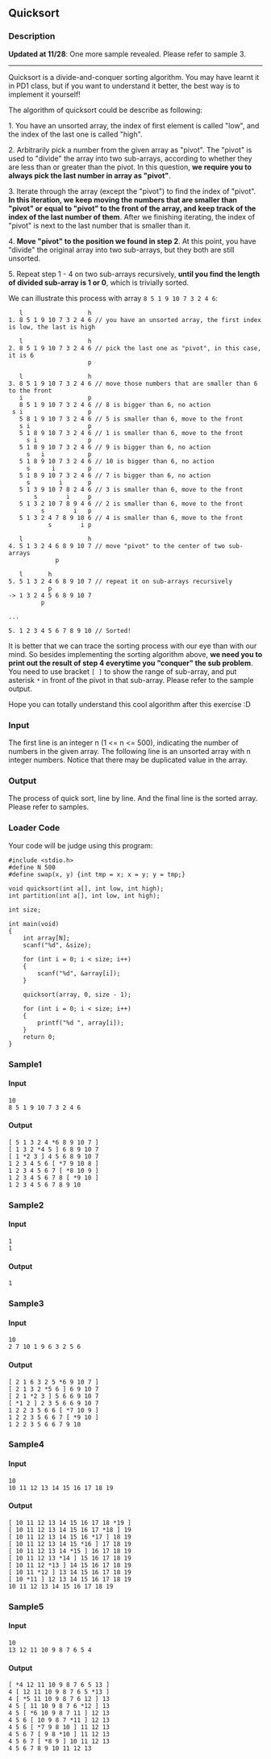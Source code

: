 Quicksort
---------

### Description

<div>

**Updated at 11/28**: One more sample revealed. Please refer to sample
3.

------------------------------------------------------------------------

Quicksort is a divide-and-conquer sorting algorithm. You may have learnt
it in PD1 class, but if you want to understand it better, the best way
is to implement it yourself!

The algorithm of quicksort could be describe as following:

1\. You have an unsorted array, the index of first element is called
\"low\", and the index of the last one is called \"high\".

2\. Arbitrarily pick a number from the given array as \"pivot\". The
\"pivot\" is used to \"divide\" the array into two sub-arrays, according
to whether they are less than or greater than the pivot. In this
question, **we require you to always pick the last number in array as
\"pivot\"**.

3\. Iterate through the array (except the \"pivot\") to find the index of
\"pivot\". **In this iteration, we keep moving the numbers that are
smaller than \"pivot\" or equal to \"pivot\" to the front of the array,
and keep track of the index of the last number of them**. After we
finishing iterating, the index of \"pivot\" is next to the last number
that is smaller than it.

4\. **Move \"pivot\" to the position we found in step 2**. At this point,
you have \"divide\" the original array into two sub-arrays, but they
both are still unsorted.

5\. Repeat step 1 - 4 on two sub-arrays recursively, **until you find the
length of divided sub-array is 1 or 0**, which is trivially sorted.

We can illustrate this process with array `8 5 1 9 10 7 3 2 4 6`:

       l                  h
    1. 8 5 1 9 10 7 3 2 4 6 // you have an unsorted array, the first index is low, the last is high

       l                  h
    2. 8 5 1 9 10 7 3 2 4 6 // pick the last one as "pivot", in this case, it is 6
                          p

       l                  h
    3. 8 5 1 9 10 7 3 2 4 6 // move those numbers that are smaller than 6 to the front
       i                  p
       8 5 1 9 10 7 3 2 4 6 // 8 is bigger than 6, no action
     s i                  p
       5 8 1 9 10 7 3 2 4 6 // 5 is smaller than 6, move to the front
       s i                p
       5 1 8 9 10 7 3 2 4 6 // 1 is smaller than 6, move to the front
         s i              p
       5 1 8 9 10 7 3 2 4 6 // 9 is bigger than 6, no action
         s   i            p
       5 1 8 9 10 7 3 2 4 6 // 10 is bigger than 6, no action
         s      i         p
       5 1 8 9 10 7 3 2 4 6 // 7 is bigger than 6, no action
         s        i       p
       5 1 3 9 10 7 8 2 4 6 // 3 is smaller than 6, move to the front
           s        i     p
       5 1 3 2 10 7 8 9 4 6 // 2 is smaller than 6, move to the front
             s        i   p
       5 1 3 2 4 7 8 9 10 6 // 4 is smaller than 6, move to the front
               s        i p

       l                  h
    4. 5 1 3 2 4 6 8 9 10 7 // move "pivot" to the center of two sub-arrays
                 p

       l       h
    5. 5 1 3 2 4 6 8 9 10 7 // repeat it on sub-arrays recursively
               p
    -> 1 3 2 4 5 6 8 9 10 7
             p

    ...

    5. 1 2 3 4 5 6 7 8 9 10 // Sorted!

It is better that we can trace the sorting process with our eye than
with our mind. So besides implementing the sorting algorithm above, **we
need you to print out the result of step 4 everytime you \"conquer\" the
sub problem**. You need to use bracket `[ ]` to show the range of
sub-array, and put asterisk `*` in front of the pivot in that sub-array.
Please refer to the sample output.

Hope you can totally understand this cool algorithm after this exercise
:D

</div>

### Input

The first line is an integer n (1 \<= n \<= 500), indicating the number
of numbers in the given array. The following line is an unsorted array
with n integer numbers. Notice that there may be duplicated value in the
array.

### Output

The process of quick sort, line by line. And the final line is the
sorted array. Please refer to samples.

### Loader Code

<div>

Your code will be judge using this program:

</div>

    #include <‍stdio.h>
    #define N 500
    #define swap(x, y) {int tmp = x; x = y; y = tmp;}

    void quicksort(int a[], int low, int high);
    int partition(int a[], int low, int high);

    int size;

    int main(void)
    {
        int array[N];
        scanf("%d", &size);

        for (int i = 0; i <‍ size; i++)
        {
            scanf("%d", &array[i]);
        }

        quicksort(array, 0, size - 1);

        for (int i = 0; i <‍ size; i++)
        {
            printf("%d ", array[i]);
        }
        return 0;
    }

<div>

### Sample1

#### Input

    10
    8 5 1 9 10 7 3 2 4 6

#### Output

    [ 5 1 3 2 4 *6 8 9 10 7 ] 
    [ 1 3 2 *4 5 ] 6 8 9 10 7 
    [ 1 *2 3 ] 4 5 6 8 9 10 7 
    1 2 3 4 5 6 [ *7 9 10 8 ] 
    1 2 3 4 5 6 7 [ *8 10 9 ] 
    1 2 3 4 5 6 7 8 [ *9 10 ] 
    1 2 3 4 5 6 7 8 9 10 

</div>

<div>

### Sample2

#### Input

    1
    1

#### Output

    1 

</div>

<div>

### Sample3

#### Input

    10
    2 7 10 1 9 6 3 2 5 6 

#### Output

    [ 2 1 6 3 2 5 *6 9 10 7 ] 
    [ 2 1 3 2 *5 6 ] 6 9 10 7 
    [ 2 1 *2 3 ] 5 6 6 9 10 7 
    [ *1 2 ] 2 3 5 6 6 9 10 7 
    1 2 2 3 5 6 6 [ *7 10 9 ] 
    1 2 2 3 5 6 6 7 [ *9 10 ] 
    1 2 2 3 5 6 6 7 9 10 

</div>

<div>

### Sample4

#### Input

    10
    10 11 12 13 14 15 16 17 18 19 

#### Output

    [ 10 11 12 13 14 15 16 17 18 *19 ] 
    [ 10 11 12 13 14 15 16 17 *18 ] 19 
    [ 10 11 12 13 14 15 16 *17 ] 18 19 
    [ 10 11 12 13 14 15 *16 ] 17 18 19 
    [ 10 11 12 13 14 *15 ] 16 17 18 19 
    [ 10 11 12 13 *14 ] 15 16 17 18 19 
    [ 10 11 12 *13 ] 14 15 16 17 18 19 
    [ 10 11 *12 ] 13 14 15 16 17 18 19 
    [ 10 *11 ] 12 13 14 15 16 17 18 19 
    10 11 12 13 14 15 16 17 18 19 

</div>

<div>

### Sample5

#### Input

    10
    13 12 11 10 9 8 7 6 5 4 

#### Output

    [ *4 12 11 10 9 8 7 6 5 13 ] 
    4 [ 12 11 10 9 8 7 6 5 *13 ] 
    4 [ *5 11 10 9 8 7 6 12 ] 13 
    4 5 [ 11 10 9 8 7 6 *12 ] 13 
    4 5 [ *6 10 9 8 7 11 ] 12 13 
    4 5 6 [ 10 9 8 7 *11 ] 12 13 
    4 5 6 [ *7 9 8 10 ] 11 12 13 
    4 5 6 7 [ 9 8 *10 ] 11 12 13 
    4 5 6 7 [ *8 9 ] 10 11 12 13 
    4 5 6 7 8 9 10 11 12 13 

</div>
